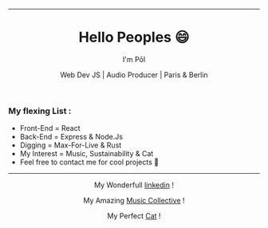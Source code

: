 <hr>
<h1 align="center"> Hello Peoples 😄 </h1>

<p align="center">I'm Pōl</p>
<p align="center">Web Dev JS | Audio Producer | Paris & Berlin</p>
<br />
<h3>     My flexing List :</h3>
<ul>
  <li>Front-End = React</li>
  <li>Back-End = Express & Node.Js</li>
  <li>Digging = Max-For-Live & Rust</li>
  <li>My Interest = Music, Sustainability & Cat</li>
  <li>Feel free to contact me for cool projects 💛</li>
</ul>
<hr>
<p align="center">My Wonderfull <a href="https://www.linkedin.com/in/pol-seznec-5aba94a0/">linkedin</a> !</p>
<p align="center">My Amazing <a href="https://www.facebook.com/Klangangriff">Music Collective</a> !</p>
<p align="center">My Perfect <a href="https://catsynth.netlify.app/png/PititChat.jpg">Cat</a> !</p>

